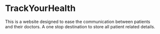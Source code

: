 # TrackYourHealth
This is a website designed to ease the communication between patients and their doctors. A one stop destination to store all patient related details. 
